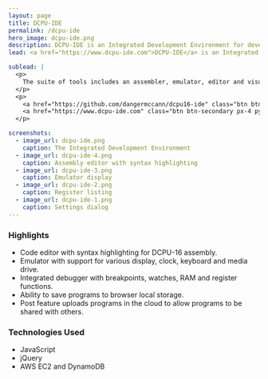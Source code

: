 ```yaml
---
layout: page
title: DCPU-IDE
permalink: /dcpu-ide
hero_image: dcpu-ide.png
description: DCPU-IDE is an Integrated Development Environment for developing software for the fictitious DCPU-16 processor, a processor architecture developed for the defunct video game 0x10c.
lead: <a href="https://www.dcpu-ide.com">DCPU-IDE</a> is an Integrated Development Environment for developing software for the fictitious [DCPU-16 processor](https://github.com/dangermccann/dcpu16-ide/blob/master/specification.txt), a processor architecture developed for the defunct video game [0x10c](https://en.wikipedia.org/wiki/0x10c).  

sublead: |
  <p>
    The suite of tools includes an assembler, emulator, editor and visual debugger that supports breakpoints, variable watches and memory contents. 
  </p>
  <p>
    <a href="https://github.com/dangermccann/dcpu16-ide" class="btn btn-secondary px-4 py-2 btn-sm">Source Code</a>
    <a href="https://www.dcpu-ide.com" class="btn btn-secondary px-4 py-2 btn-sm">Website</a>
  </p>

screenshots:
  - image_url: dcpu-ide.png
    caption: The Integrated Development Environment
  - image_url: dcpu-ide-4.png
    caption: Assembly editor with syntax highlighting
  - image_url: dcpu-ide-3.png
    caption: Emulator display
  - image_url: dcpu-ide-2.png
    caption: Register listing
  - image_url: dcpu-ide-1.png
    caption: Settings dialog
---
```

### Highlights

- Code editor with syntax highlighting for DCPU-16 assembly.
- Emulator with support for various display, clock, keyboard and media drive.
- Integrated debugger with breakpoints, watches, RAM and register functions.
- Ability to save programs to browser local storage.
- Post feature uploads programs in the cloud to allow programs to be shared with others.

### Technologies Used
- JavaScript
- jQuery
- AWS EC2 and DynamoDB

